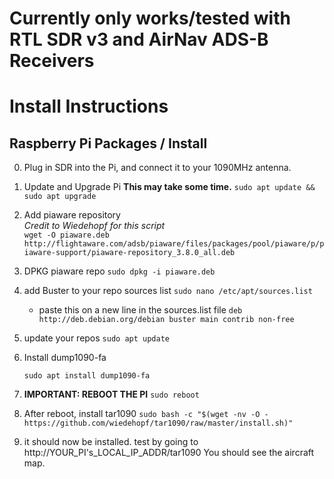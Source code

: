 # Currently only works/tested with RTL SDR v3 and AirNav ADS-B Receivers

# Install Instructions

## Raspberry Pi Packages / Install

0. Plug in SDR into the Pi, and connect it to your 1090MHz antenna.

1.  Update and Upgrade Pi
**This may take some time.**
`sudo apt update && sudo apt upgrade`

2. Add piaware repository\
*Credit to Wiedehopf for this script*\
`wget -O piaware.deb http://flightaware.com/adsb/piaware/files/packages/pool/piaware/p/piaware-support/piaware-repository_3.8.0_all.deb`

3. DPKG piaware repo
`sudo dpkg -i piaware.deb`

4. add Buster to your repo sources list
    `sudo nano /etc/apt/sources.list`
    - paste this on a new line in the sources.list file
    `deb http://deb.debian.org/debian buster main contrib non-free`

5. update your repos
`sudo apt update`

6. Install dump1090-fa
    ```
    sudo apt install dump1090-fa
    ```

7. **IMPORTANT: REBOOT THE PI** 
`sudo reboot`

8. After reboot, install tar1090
`sudo bash -c "$(wget -nv -O - https://github.com/wiedehopf/tar1090/raw/master/install.sh)"`

9. it should now be installed. test by going to http://YOUR_PI's_LOCAL_IP_ADDR/tar1090 
   You should see the aircraft map.